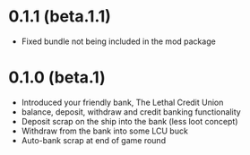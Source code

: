 # 0.1.1 (beta.1.1)

- Fixed bundle not being included in the mod package

# 0.1.0 (beta.1)

- Introduced your friendly bank, The Lethal Credit Union
- balance, deposit, withdraw and credit banking functionality
- Deposit scrap on the ship into the bank (less loot concept)
- Withdraw from the bank into some LCU buck
- Auto-bank scrap at end of game round
